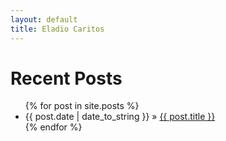 ```yaml
---
layout: default
title: Eladio Caritos
---
```


# Recent Posts
<ul class="posts">
  {% for post in site.posts %}
  <li>
    <span>{{ post.date | date_to_string }}</span> 
    &raquo; <a href="{{ post.url }}">{{ post.title }}</a>
  </li>
  {% endfor %}
</ul>

